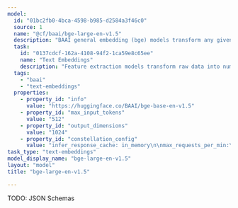 ```yaml
---
model:
  id: "01bc2fb0-4bca-4598-b985-d2584a3f46c0"
  source: 1
  name: "@cf/baai/bge-large-en-v1.5"
  description: "BAAI general embedding (bge) models transform any given text into a compact vector"
  task:
    id: "0137cdcf-162a-4108-94f2-1ca59e8c65ee"
    name: "Text Embeddings"
    description: "Feature extraction models transform raw data into numerical features that can be processed while preserving the information in the original dataset. These models are ideal as part of building vector search applications or Retrieval Augmented Generation workflows with Large Language Models (LLM)."
  tags:
    - "baai"
    - "text-embeddings"
  properties:
    - property_id: "info"
      value: "https://huggingface.co/BAAI/bge-base-en-v1.5"
    - property_id: "max_input_tokens"
      value: "512"
    - property_id: "output_dimensions"
      value: "1024"
    - property_id: "constellation_config"
      value: "infer_response_cache: in_memory\n\nmax_requests_per_min:\n  default: 120\n\nneurons:\n  metrics:\n    - name: input_tokens\n      neuron_cost: 0.01858166667\nmax_concurrent_requests: 100"
task_type: "text-embeddings"
model_display_name: "bge-large-en-v1.5"
layout: "model"
title: "bge-large-en-v1.5"

---
```


TODO: JSON Schemas